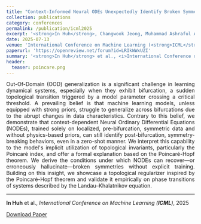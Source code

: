 ```yaml
---
title: "Context-Informed Neural ODEs Unexpectedly Identify Broken Symmetries: Insights from the Poincaré-Hopf Theorem"
collection: publications
category: conferences
permalink: /publication/icml2025
excerpt: '<strong>In Huh</strong>, Changwook Jeong, Muhammad Ashraful Alam'
date: 2025-07-13
venue: 'International Conference on Machine Learning (<strong>ICML</strong>)'
paperurl: 'https://openreview.net/forum?id=LRIkWWxUZI'
summary: '<strong>In Huh</strong> et al., <i>International Conference on Machine Learning (<strong>ICML</strong>)</i>, 2025'
header:
  teaser: poincare.png
---
```

<p align="justify">
Out-Of-Domain (OOD) generalization is a significant challenge in learning dynamical systems, especially when they exhibit bifurcation, a sudden topological transition triggered by a model parameter crossing a critical threshold. A prevailing belief is that machine learning models, unless equipped with strong priors, struggle to generalize across bifurcations due to the abrupt changes in data characteristics. Contrary to this belief, we demonstrate that context-dependent Neural Ordinary Differential Equations (NODEs), trained solely on localized, pre-bifurcation, symmetric data and without physics-based priors, can still identify post-bifurcation, symmetry-breaking behaviors, even in a zero-shot manner. We interpret this capability to the model's implicit utilization of topological invariants, particularly the Poincaré index, and offer a formal explanation based on the Poincaré-Hopf theorem. We derive the conditions under which NODEs can recover—or erroneously hallucinate—broken symmetries without explicit training. Building on this insight, we showcase a topological regularizer inspired by the Poincaré-Hopf theorem and validate it empirically on phase transitions of systems described by the Landau–Khalatnikov equation.
</p>
<hr>

<strong>In Huh</strong> et al., <i>International Conference on Machine Learning (<strong>ICML</strong>)</i>, 2025

[Download Paper](https://openreview.net/forum?id=LRIkWWxUZI)